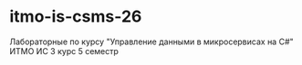 # itmo-is-csms-26
Лабораторные по курсу "Управление данными в микросервисах на C#" ИТМО ИС 3 курс 5 семестр
